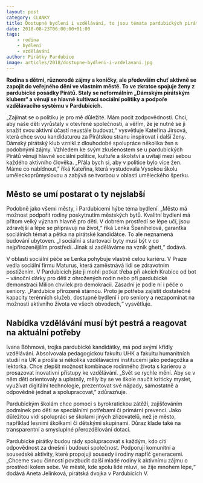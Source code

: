 ```yaml
---
layout: post
category: CLANKY
title: Dostupné bydlení i vzdělávání, to jsou témata pardubických pirátek
date: 2018-08-23T06:00:00+01:00
tags:
    - rodina
    - bydlení
    - vzdělávání
author: Pirátky Pardubice
image: articles/2018/dostupne-bydleni-i-vzdelavani.jpg
---
```


**Rodina s dětmi, různorodé zájmy a koníčky, ale především chuť aktivně se zapojit
do veřejného dění ve vlastním městě. To ve zkratce spojuje ženy z pardubické
posádky Pirátů. Staly se neformálním „Dámským pirátským klubem“ a věnují se
hlavně kultivaci sociální politiky a podpoře vzdělávacího systému v Pardubicích.**


„Zajímat se o politiku je pro mě důležité. Mám pocit zodpovědnosti. Chci, aby
naše děti vyrůstaly v otevřené společnosti, a věřím, že je nutné se ji snažit
svou aktivní účastí neustále budovat,“ vysvětluje Kateřina Jirsová, která chce
svou kandidaturou za Pirátskou stranu inspirovat i další ženy. Dámský pirátský
klub vznikl z dlouhodobé spolupráce několika žen s podobnými zájmy. Vzhledem ke
svým zkušenostem se u pardubických Pirátů věnují hlavně sociální politice,
kultuře a školství a uvítají mezi sebou každého aktivního člověka. „Přála bych
si, aby v politice bylo více žen. Máme co nabídnout,” říká Kateřina, která
vystudovala Vysokou školu uměleckoprůmyslovou a zabývá se tvorbou v oblasti
uměleckého šperku.

## Město se umí postarat o ty nejslabší

Podobně jako všemi městy, i Pardubicemi hýbe téma bydlení. „Město má možnost
podpořit rodiny poskytnutím městských bytů. Kvalitní bydlení má přitom velký
význam hlavně pro děti. V dobrém prostředí se lépe učí, jsou zdravější a lépe se
připravují na život,“ říká Lenka Španihelová, garantka sociálních témat a pětka
na pirátské kandidátce. To ale neznamená budování ubytoven. „I sociální a
startovací byty musí být v co nejpřirozenějším prostředí. Jinak si zaděláváme na
vznik ghett,“ dodává.

V oblasti sociální péče se Lenka pohybuje vlastně celou kariéru. V Praze vedla
sociální firmu Maturus, která zaměstnává lidi se zdravotním postižením. V
Pardubicích jste ji mohli potkat třeba při akcích Krabice od bot – vánoční dárky
pro děti z ohrožených rodin nebo při pardubické demonstraci Milion chvilek pro
demokracii. Zásadní je podle ní i péče o seniory. „Pardubice přirozeně stárnou.
Proto je potřeba zajistit dostatečné kapacity terénních služeb, dostupné bydlení
i pro seniory a nezapomínat na možnosti aktivního života ve všech obvodech,“
vysvětluje.

## Nabídka vzdělávání musí být pestrá a reagovat na aktuální potřeby

Ivana Böhmová, trojka pardubické kandidátky, má pod svými křídly vzdělávání.
Absolvovala pedagogickou fakultu UHK a fakultu humanitních studií na UK a prošla
si několika vzdělávacími institucemi jako pedagožka a lektorka. Chce zlepšit
možnost kombinace rodinného života s kariérou a prosazovat inovativní přístupy
ke vzdělávání. „Svět se rychle mění. Aby se v něm děti orientovaly a uplatnily,
měly by se ve škole naučit kriticky myslet, využívat digitální technologie,
prezentovat své nápady, samostatně a odpovědně jednat a spolupracovat,”
zdůrazňuje.

Pardubickým školám chce pomoci s byrokratickou zátěží, zajišťováním podmínek pro
děti se speciálními potřebami či primární prevencí. Jako důležitou vidí
spolupráci se školami jiných zřizovatelů, než je město, například lesními školkami
či dětskými skupinami. Důraz klade také na transparentní a smysluplné přerozdělování
dotací.

Pardubické pirátky budou rády spolupracovat s každým, kdo cítí odpovědnost za
dnešní i budoucí společnost. Podporují komunitní a sousedské aktivity, které
propojují sousedy i rodiny napříč generacemi. „Chceme svou činností povzbudit
další mladé rodiny k aktivnímu zájmu o prostředí kolem sebe. Ve městě, kde spolu
lidé mluví, se žije mnohem lépe,“ dodává Aneta Jelínková, pirátská dvojka v
Pardubicích V.
